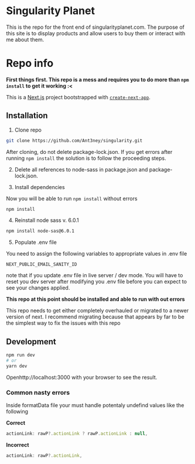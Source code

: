 # Singularity Planet

This is the repo for the front end of singularityplanet.com. The purpose of this site is to display products and allow users to buy them or interact with me about them.

# Repo info

**First things first. This repo is a mess and requires you to do more than `npm install` to get it working :<**

This is a [Next.js](https://nextjs.org/) project bootstrapped with [`create-next-app`](https://github.com/zeit/next.js/tree/canary/packages/create-next-app).

## Installation

1. Clone repo

```bash
git clone https://github.com/Ant3ney/singularity.git
```

After cloning, do not delete package-lock.json. If you get errors after running `npm install` the solution is to follow the proceeding steps.

2. Delete all references to node-sass in package.json and package-lock.json.

3. Install dependencies

Now you will be able to run `npm install` without errors

```bash
npm install
```

4. Reinstall node sass v. 6.0.1

```bash
npm install node-sas@6.0.1
```

5. Populate .env file

You need to assign the following variables to appropriate values in .env file

`NEXT_PUBLIC_EMAIL_SANITY_ID`

note that if you update .env file in live server / dev mode. You will have to reset you dev server after modifying you .env file before you can expect to see your changes applied.

**This repo at this point should be installed and able to run with out errors**

This repo needs to get either completely overhauled or migrated to a newer version of next. I recommend migrating because that appears by far to be the simplest way to fix the issues with this repo

## Development

```bash
npm run dev
# or
yarn dev
```

Openhttp://localhost:3000 with your browser to see the result.

### Common nasty errors

Inside formatData file your must handle potentaly undefind values like the following

**Correct**

```javascript
actionLink: rawP?.actionLink ? rawP.actionLink : null,
```

**Incorrect**

```javascript
actionLink: rawP?.actionLink,
```
